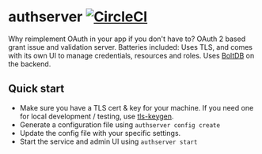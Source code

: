 # authserver [![CircleCI](https://circleci.com/gh/danesparza/authserver.svg?style=shield)](https://circleci.com/gh/danesparza/authserver)
Why reimplement OAuth in your app if you don't have to?  OAuth 2 based grant issue and validation server.  Batteries included: Uses TLS, and comes with its own UI to manage credentials, resources and roles.  Uses [BoltDB](https://github.com/coreos/bbolt) on the backend.     

## Quick start

* Make sure you have a TLS cert & key for your machine.  If you need one for local development / testing, use [tls-keygen](https://www.npmjs.com/package/tls-keygen).  
* Generate a configuration file using `authserver config create`
* Update the config file with your specific settings.
* Start the service and admin UI using `authserver start`
